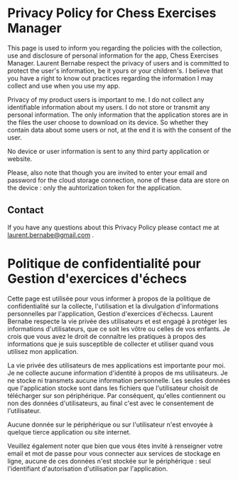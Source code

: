 # Privacy Policy for Chess Exercises Manager

This page is used to inform you regarding the policies with the collection, use and disclosure of personal information for the app, Chess Exercises Manager. Laurent Bernabe respect the privacy of users and is committed to protect the user's information, be it yours or your children's. I believe that you have a right to know out practices regarding the information I may collect and use when you use my app.

Privacy of my product users is important to me. I do not collect any identifiable information about my users. I do not store or transmit any personal information.
The only information that the application stores are in the files the user choose to download on its device. So whether they contain data about some users or not, at the end it is with the consent of the user.

No device or user information is sent to any third party application or website.

Please, also note that though you are invited to enter your email and password for the cloud storage connection, none of these data are store on the device : only the auhtorization token for the application.

## Contact

If you have any questions about this Privacy Policy please contact me at laurent.bernabe@gmail.com .

# Politique de confidentialité pour Gestion d'exercices d'échecs

Cette page est utilisée pour vous informer à propos de la politique de confidentialité sur la collecte, l'utilisation et la divulgation d'informations personnelles par l'application, Gestion d'exercices d'échecss. Laurent Bernabe respecte la vie privée des utilisateurs et est engagé à protéger les informations d'utilisateurs, que ce soit les vôtre ou celles de vos enfants. Je crois que vous avez le droit de connaître les pratiques à propos des informations que je suis susceptible de collecter et utiliser quand vous utilisez mon application.

La vie privée des utilisateurs de mes applications est importante pour moi. Je ne collecte aucune information d'identité à propos de ms utilisateurs. Je ne stocke ni transmets aucune information personnelle.
Les seules données que l'application stocke sont dans les fichiers que l'utilisateur choisit de télécharger sur son périphérique. Par conséquent, qu'elles contiennent ou non des données d'utilisateurs, au final c'est avec le consentement de l'utilisateur.

Aucune donnée sur le périphérique ou sur l'utilisateur n'est envoyée à quelque tierce application ou site internet.

Veuillez également noter que bien que vous êtes invité à renseigner votre email et mot de passe pour vous connecter aux services de stockage en ligne, aucune de ces données n'est stockée sur le périphérique : seul l'identifiant d'autorisation d'utilisation par l'application.